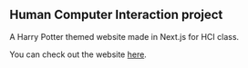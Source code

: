## Human Computer Interaction project

A Harry Potter themed website made in Next.js for HCI class.

You can check out the website [here](wizarding-world-pi.vercel.app).
